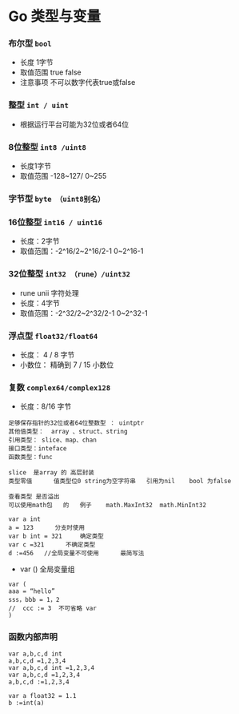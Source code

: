 # Go 类型与变量

### 布尔型 `bool`

- 长度 1字节
- 取值范围  true false
- 注意事项  不可以数字代表true或false

### 整型 `int / uint `

- 根据运行平台可能为32位或者64位

### 8位整型   `int8 /uint8 `

- 长度1字节
- 取值范围  -128~127/ 0~255

### 字节型 `byte （uint8别名） `

### 16位整型  `int16 / uint16 `    
           
- 长度：2字节
- 取值范围：-2^16/2~2^16/2-1       0~2^16-1

### 32位整型 `int32 （rune）/uint32 `

- rune  unii  字符处理
- 长度：4字节
- 取值范围：-2^32/2~2^32/2-1       0~2^32-1

### 浮点型 `float32/float64 `

- 长度： 4 / 8 字节
- 小数位： 精确到 7 / 15 小数位

### 复数 `complex64/complex128 `

- 长度：8/16 字节

```
足够保存指针的32位或者64位整数型 ： uintptr
其他值类型：  array 、struct、string
引用类型： slice、map、chan
接口类型：inteface
函数类型：func

slice  是array 的 高层封装
类型零值      值类型位0 string为空字符串   引用为nil    bool 为false
```

```
查看类型 是否溢出
可以使用math包   的   例子    math.MaxInt32  math.MinInt32
```

```
var a int
a = 123      分支时使用
var b int = 321     确定类型
var c =321      不确定类型
d :=456   //全局变量不可使用      最简写法
```

- var ()  全局变量组

```
var (
aaa = “hello”
sss，bbb = 1，2
//  ccc := 3  不可省略 var
)
```

### 函数内部声明

```
var a,b,c,d int
a,b,c,d =1,2,3,4
var a,b,c,d int =1,2,3,4
var a,b,c,d =1,2,3,4
a,b,c,d :=1,2,3,4

var a float32 = 1.1
b :=int(a)
```
